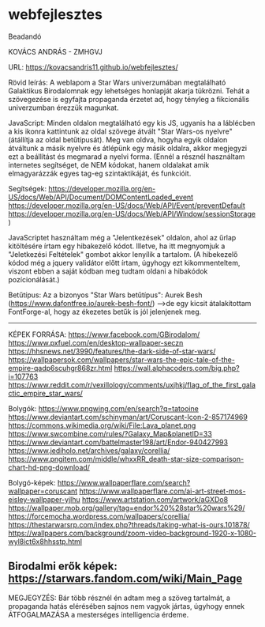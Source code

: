 # webfejlesztes
Beadandó

KOVÁCS ANDRÁS - ZMHGVJ

URL: https://kovacsandris11.github.io/webfejlesztes/

Rövid leírás:
A weblapom a Star Wars univerzumában megtalálható Galaktikus Birodalomnak egy lehetséges honlapját akarja tükrözni. Tehát a szövegezése is egyfajta propaganda érzetet ad, hogy tényleg a fikcionális univerzumban érezzük magunkat.


JavaScript:
Minden oldalon megtalálható egy kis JS, ugyanis ha a láblécben a kis ikonra kattintunk az oldal szövege átvált "Star Wars-os nyelvre" (átállítja az oldal betűtípusát). Meg van oldva, hogyha egyik oldalon átváltunk a másik nyelvre és átlépünk egy másik oldalra, akkor megjegyzi ezt a beállítást és megmarad a nyelvi forma. 
(Ennél a résznél használtam internetes segítséget, de NEM kódokat, hanem oldalakat amik elmagyarázzák egyes tag-eg szintaktikáját, és funkcióit.

Segítségek:
https://developer.mozilla.org/en-US/docs/Web/API/Document/DOMContentLoaded_event
https://developer.mozilla.org/en-US/docs/Web/API/Event/preventDefault
https://developer.mozilla.org/en-US/docs/Web/API/Window/sessionStorage
)

JavaScriptet használtam még a "Jelentkezések" oldalon, ahol az űrlap kitöltésére írtam egy hibakezelő kódot. Illetve, ha itt megnyomjuk a "Jeletkezési Feltételek" gombot akkor lenyílik a tartalom. (A hibekezelő kódod még a jquery validátor előtt írtam, úgyhogy ezt kikommenteltem, viszont ebben a saját kódban meg tudtam oldani a hibakódok pozícionálását.)



Betűtípus:
Az a bizonyos "Star Wars betűtípus": Aurek Besh (https://www.dafontfree.io/aurek-besh-font/)
	-->de egy kicsit átalakítottam FontForge-al, hogy az ékezetes betűk is jól jelenjenek meg.

-------------------------------------------------------------------
KÉPEK FORRÁSA:
https://www.facebook.com/GBirodalom/
https://www.pxfuel.com/en/desktop-wallpaper-seczn
https://hhsnews.net/3990/features/the-dark-side-of-star-wars/
https://wallpapersok.com/wallpapers/star-wars-the-epic-tale-of-the-empire-qadp6scuhgr868zr.html
https://wall.alphacoders.com/big.php?i=107763
https://www.reddit.com/r/vexillology/comments/uxjhkj/flag_of_the_first_galactic_empire_star_wars/

Bolygók:
https://www.pngwing.com/en/search?q=tatooine
https://www.deviantart.com/schinyman/art/Coruscant-Icon-2-857174969
https://commons.wikimedia.org/wiki/File:Lava_planet.png
https://www.swcombine.com/rules/?Galaxy_Map&planetID=33
https://www.deviantart.com/battelmaster198/art/Endor-940427993
https://www.jediholo.net/archives/galaxy/corellia/
https://www.pngitem.com/middle/whxxRR_death-star-size-comparison-chart-hd-png-download/

Bolygó-képek:
https://www.wallpaperflare.com/search?wallpaper=coruscant
https://www.wallpaperflare.com/ai-art-street-mos-eisley-wallpaper-yjlhu
https://www.artstation.com/artwork/aGXDo8
https://wallpaper.mob.org/gallery/tag=endor%20%28star%20wars%29/
https://forcemocha.wordpress.com/wallpapers/corellia/
https://thestarwarsrp.com/index.php?threads/taking-what-is-ours.101878/
https://wallpapers.com/background/zoom-video-background-1920-x-1080-wyl8ict6x8hhsstp.html


Birodalmi erők képek: https://starwars.fandom.com/wiki/Main_Page
----------------------------------------------------------------------

MEGJEGYZÉS: Bár több résznél én adtam meg a szöveg tartalmát, a propaganda hatás elérésében sajnos nem vagyok jártas, úgyhogy ennek ÁTFOGALMAZÁSA a mesterséges intelligencia érdeme.



